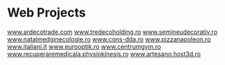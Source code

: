 # Web Projects
www.ardecotrade.com
www.tredecoholding.ro
www.semineudecorativ.ro
www.natalmedginecologie.ro
www.cons-dda.ro
www.pizzanapoleon.ro
www.italiani.it
www.eurooptik.ro
www.centrumgym.ro
www.recuperaremedicala.physiokinesis.ro
www.artesano.host3d.ro
